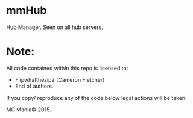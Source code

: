 # mmHub
Hub Manager. Seen on all hub servers.
# Note:
All code contained within this repo is licensed to:
- Flipwhatthezip2 (Cameron Fletcher)
- End of authors.

If you copy/ reproduce any of the code below legal actions will be taken.

MC Mania© 2015.
